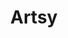 ---
blog: https://medium.com/artsy-blog
facebook: http://facebook.com/artsy
git: https://github.com/artsy
instagram: http://instagram.com/artsy
logohandle: artsynet
sort: artsy
title: Artsy
twitter: https://x.com/artsy
website: https://www.artsy.net/
---